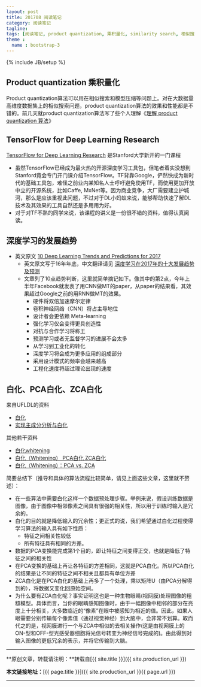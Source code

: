 ```yaml
---
layout: post
title: 201708 阅读笔记
category: 阅读笔记
tagline: 
tags: [阅读笔记, product quantization, 乘积量化, similarity search, 相似搜索, nearest neighbor search, 近邻搜索, tensorflow, deep learning]
theme :
  name : bootstrap-3
---
```

{% include JB/setup %}

## Product quantization 乘积量化

Product quantization算法可以用在相似搜索和模型压缩等问题上。对在大数据量高维度数据集上的相似搜索问题，product quantization算法的效果和性能都是不错的。前几天就product quantization算法写了些个人理解《[理解 product quantization 算法](http://vividfree.github.io/%E6%9C%BA%E5%99%A8%E5%AD%A6%E4%B9%A0/2017/08/05/understanding-product-quantization)》

## TensorFlow for Deep Learning Research

[TensorFlow for Deep Learning Research](http://web.stanford.edu/class/cs20si/syllabus.html) 是Stanford大学新开的一门课程
+ 虽然TensorFlow已经成为最火热的开源深度学习工具包，但笔者着实没想到Stanford竟会专门开门课介绍TensorFlow。TF背靠Google，俨然快成为新时代的基础工具包，难怪之前业内某知名人士呼吁避免使用TF，而使用更加开放中立的开源系统，比如Caffe, MxNet等。因为商业竞争，大厂需要建立护城河，那么是应该重视此问题，不过对于DL小蚂蚁来说，能够帮助快速了解DL技术及其效果的工具自然还是多用用为好。
+ 对于对TF不熟的同学来说，该课程的讲义是一份很不错的资料，值得认真阅读。

## 深度学习的发展趋势

+ 英文原文 [10 Deep Learning Trends and Predictions for 2017](https://medium.com/intuitionmachine/10-deep-learning-trends-and-predictions-for-2017-f28ca0666669)
  - 英文原文写于16年年底，中文翻译请见 [深度学习在2017年的十大发展趋势及预测](http://geek.ai100.com.cn/2017/02/14/445)
  - 文章列了10点趋势判断，这里就简单摘记如下。像其中的第2点，今年上半年Facebook就发表了用CNN做MT的paper，从paper的结果看，其效果超过Google之前的用RNN做MT的效果。
    - 硬件将双倍加速摩尔定律
    - 卷积神经网络（CNN）将占主导地位
    - 设计者会更依赖 Meta-learning
    - 强化学习仅会变得更具创造性
    - 对抗与合作学习将称王
    - 预测学习或者无监督学习的进展不会太多
    - 从学习到工业化的转化
    - 深度学习将会成为更多应用的组成部分
    - 采用设计模式的频率会越来越高
    - 工程化速度将超过理论出现的速度
    
## 白化、PCA白化、ZCA白化

来自UFLDL的资料
+ [白化](http://ufldl.stanford.edu/wiki/index.php/%E7%99%BD%E5%8C%96)
+ [实现主成分分析与白化]( http://ufldl.stanford.edu/wiki/index.php/%E5%AE%9E%E7%8E%B0%E4%B8%BB%E6%88%90%E5%88%86%E5%88%86%E6%9E%90%E5%92%8C%E7%99%BD%E5%8C%96)

其他若干资料
+ [白化whitening](http://blog.csdn.net/hjimce/article/details/50864602)
+ [白化（Whitening） PCA白化 ZCA白化](http://blog.csdn.net/danieljianfeng/article/details/42147109)
+ [白化（Whitening）：PCA vs. ZCA](https://my.oschina.net/findbill/blog/543485)

简要总结下（推导和具体的算法流程比较简单，请见上面这些文章，这里就不赘述）：
+  在一些算法中需要白化这样一个数据预处理步骤。举例来说，假设训练数据是图像，由于图像中相邻像素之间具有很强的相关性，所以用于训练时输入是冗余的。
+ 白化的目的就是降低输入的冗余性；更正式的说，我们希望通过白化过程使得学习算法的输入具有如下性质：
  - 特征之间相关性较低
  - 所有特征具有相同的方差。
+ 数据的PCA变换能完成第1个目的，即让特征之间变得正交，也就是降低了特征之间的相关性
+ 在PCA变换的基础上再让各特征的方差相同，这就是PCA白化。所以PCA白化的结果是让不同的特征之间不相关且都具有单位方差
+ ZCA白化是在PCA白化的基础上再多了一个处理，乘以矩阵U（由PCA分解得到的），将数据又变化回原始空间。
+  为什么要有ZCA白化呢？事实证明这也是一种生物眼睛(视网膜)处理图像的粗糙模型。具体而言，当你的眼睛感知图像时，由于一幅图像中相邻的部分在亮度上十分相关，大多数临近的“像素”在眼中被感知为相近的值。因此，如果人眼需要分别传输每个像素值（通过视觉神经）到大脑中，会非常不划算。取而代之的是，视网膜进行一个与ZCA中相似的去相关操作(这是由视网膜上的ON-型和OFF-型光感受器细胞将光信号转变为神经信号完成的)。由此得到对输入图像的更低冗余的表示，并将它传输到大脑。


* * *

**原创文章，转载请注明：**转载自[{{ site.title }}]({{ site.production_url }})

**本文链接地址：**[{{ page.title }}]({{ site.production_url }}{{ page.url }})

* * *
